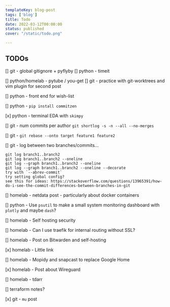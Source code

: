 ```yaml
---
templateKey: blog-post
tags: ['blog']
title: Todo
date: 2022-03-12T00:00:00
status: published
cover: "/static/todo.png"

---
```


## TODOs

[] git - global gitignore + pyflyby
[] python - timeit

[] python/homelab  - pytube / you-get
[] git - practice with git-worktrees and vim plugin for second post

[] python - front end for wish-list

[] python - `pip install commitzen`

[x] python - terminal EDA with `skimpy`

[] git - num commits per author `git shortlog -s -n --all --no-merges`

[] git - `git rebase --onto target feature1 feature2`

[] git - log between two branches/commits...
```
git log branch1..branch2
git log branch1..branch2 --oneline
git log --graph branch1..branch2 --oneline
git log --graph branch1..branch2 --oneline --decorate
try with `--abrev-commit`
try setting global config?
see this for ideas: https://stackoverflow.com/questions/13965391/how-do-i-see-the-commit-differences-between-branches-in-git
```

[] homelab - netdata post - particularly about docker containers

[] python - Use `psutil` to make a small system monitoring dashboard with `plotly` and maybe `dash`?

[] homelab - Self hosting security

[] homelab - Can I use traefik for internal routing without SSL?

[] homelab - Post on Bitwarden and self-hosting

[x] homelab - Little link

[] homelab - Mopidy and snapcast to replace Google Home

[x] homelab - Post about Wireguard

[] homelab - tdarr

[] terraform notes?

[x] git - `mu` post
